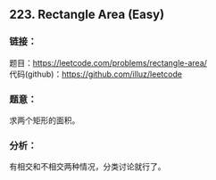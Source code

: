 ## 223. Rectangle Area (Easy)

### **链接**：
题目：https://leetcode.com/problems/rectangle-area/  
代码(github)：https://github.com/illuz/leetcode

### **题意**：

求两个矩形的面积。

### **分析**：

有相交和不相交两种情况，分类讨论就行了。

